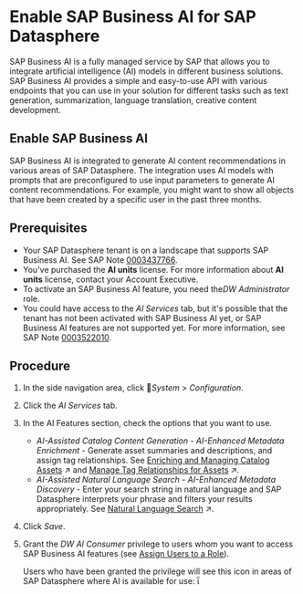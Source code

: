 <!-- loio1b3fe45f38df4db1a9cda97a5a7bcdaf -->

<link rel="stylesheet" type="text/css" href="../css/sap-icons.css"/>

# Enable SAP Business AI for SAP Datasphere

SAP Business AI is a fully managed service by SAP that allows you to integrate artificial intelligence \(AI\) models in different business solutions. SAP Business AI provides a simple and easy-to-use API with various endpoints that you can use in your solution for different tasks such as text generation, summarization, language translation, creative content development.

<a name="loio194ad917defc4979b30bdf6b0dcb522e"/>

<!-- loio194ad917defc4979b30bdf6b0dcb522e -->

## Enable SAP Business AI

SAP Business AI is integrated to generate AI content recommendations in various areas of SAP Datasphere. The integration uses AI models with prompts that are preconfigured to use input parameters to generate AI content recommendations. For example, you might want to show all objects that have been created by a specific user in the past three months.



<a name="loio194ad917defc4979b30bdf6b0dcb522e__prereq_txf_gm1_2dc"/>

## Prerequisites

-   Your SAP Datasphere tenant is on a landscape that supports SAP Business AI. See SAP Note [0003437766](https://me.sap.com/notes/0003437766).
-   You've purchased the **AI units** license. For more information about **AI units** license, contact your Account Executive.
-   To activate an SAP Business AI feature, you need the*DW Administrator* role.
-   You could have access to the *AI Services* tab, but it's possible that the tenant has not been activated with SAP Business AI yet, or SAP Business AI features are not supported yet. For more information, see SAP Note [0003522010](https://me.sap.com/notes/0003522010).



<a name="loio194ad917defc4979b30bdf6b0dcb522e__steps_nxc_hc4_sdc"/>

## Procedure

1.  In the side navigation area, click <span class="FPA-icons-V3"></span>*System* \> *Configuration*.

2.  Click the *AI Services* tab.

3.  In the AI Features section, check the options that you want to use.

    -   *AI-Assisted Catalog Content Generation - AI-Enhanced Metadata Enrichment* - Generate asset summaries and descriptions, and assign tag relationships. See [Enriching and Managing Catalog Assets](https://help.sap.com/viewer/97d1d2f0e35d410c893e95a5ff3bee6f/DEV_CURRENT/en-US/7ed60a094f2a464da6a8d75e5bfed9d5.html "To help catalog users quickly find and evaluate assets, you can enrich the assets by editing their names, adding both short and long descriptions, and adding relationships with terms, KPIs, and tags. You can also review the functional and publication status of the assets to ensure they are well-maintained and accessible.") :arrow_upper_right: and [Manage Tag Relationships for Assets](https://help.sap.com/viewer/97d1d2f0e35d410c893e95a5ff3bee6f/DEV_CURRENT/en-US/bb608dd2a4dc402889351c4303a173a4.html "On the Semantic Enrichment tab of the asset details page, you can add, edit, or remove tags.") :arrow_upper_right:.
    -   *AI-Assisted Natural Language Search - AI-Enhanced Metadata Discovery* - Enter your search string in natural language and SAP Datasphere interprets your phrase and filters your results appropriately. See [Natural Language Search](https://help.sap.com/viewer/24f836070a704022a40c15442163e5cf/DEV_CURRENT/en-US/04170c64c1004fc58d7f235aea0e4970.html "If natural language search is enabled on your tenant (and you have the appropriate role), the search field will propose example natural language strings that are appropriate to your current filter context. Select an example string or enter your own and SAP Datasphere will interpret it and filter your results appropriately.") :arrow_upper_right:.

4.  Click *Save*.

5.  Grant the *DW AI Consumer* privilege to users whom you want to access SAP Business AI features \(see [Assign Users to a Role](../Managing-Users-and-Roles/assign-users-to-a-role-57a7880.md)\).

    Users who have been granted the privilege will see this icon in areas of SAP Datasphere where AI is available for use: <span class="SAP-icons-V5"></span>


